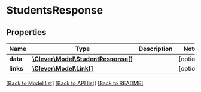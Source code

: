 # StudentsResponse

## Properties
Name | Type | Description | Notes
------------ | ------------- | ------------- | -------------
**data** | [**\Clever\Model\StudentResponse[]**](StudentResponse.md) |  | [optional] 
**links** | [**\Clever\Model\Link[]**](Link.md) |  | [optional] 

[[Back to Model list]](../README.md#documentation-for-models) [[Back to API list]](../README.md#documentation-for-api-endpoints) [[Back to README]](../README.md)


